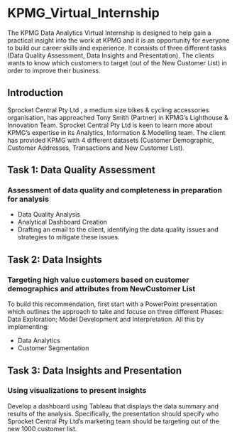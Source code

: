 # KPMG_Virtual_Internship
The KPMG Data Analytics Virtual Internship is designed to help gain a practical insight into the work at KPMG and it is an opportunity for everyone to build our career skills and experience. It consists of three different tasks (Data Quality Assessment, Data Insights and Presentation). The clients wants to know which customers to target (out of the New Customer List) in order to improve their business.

## Introduction
Sprocket Central Pty Ltd , a medium size bikes & cycling accessories organisation, has approached Tony Smith (Partner) in KPMG’s Lighthouse & Innovation Team. Sprocket Central Pty Ltd  is keen to learn more about KPMG’s expertise in its Analytics, Information & Modelling team. The client has provided KPMG with 4 different datasets (Customer Demographic, Customer Addresses, Transactions and New Customer List).

## Task 1: Data Quality Assessment
### Assessment of data quality and completeness in preparation for analysis
- Data Quality Analysis
- Analytical Dashboard Creation  
- Drafting an email to the client, identifying the data quality issues and strategies to mitigate these issues.

## Task 2: Data Insights
### Targeting high value customers based on customer demographics and attributes from NewCustomer List
To build this recommendation, first start with a PowerPoint presentation which outlines the approach to take and focuse on three different Phases: Data Exploration; Model Development and Interpretation. All this by implementing: 
- Data Analytics
- Customer Segmentation

## Task 3: Data Insights and Presentation
### Using visualizations to present insights
Develop a dashboard using Tableau that displays the data summary and results of the analysis. Specifically, the presentation should specify who Sprocket Central Pty Ltd’s marketing team should be targeting out of the new 1000 customer list.
